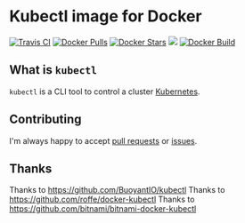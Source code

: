 Kubectl image for Docker
==============

[![Travis CI](https://img.shields.io/travis/bug-c/kubectl-docker/master.svg)](https://travis-ci.org/bug-c/kubectl-docker/branches) 
[![Docker Pulls](https://img.shields.io/docker/pulls/ctdc/kubectl.svg)](https://hub.docker.com/r/ctdc/kubectl/) 
[![Docker Stars](https://img.shields.io/docker/stars/ctdc/kubectl.svg)](https://hub.docker.com/r/ctdc/kubectl/) 
[![](https://images.microbadger.com/badges/image/ctdc/kubectl.svg)](https://microbadger.com/images/ctdc/kubectl "Get your own image badge on microbadger.com")
[![Docker Build](https://img.shields.io/docker/automated/ctdc/kubectl.svg)](https://cloud.docker.com/swarm/ctdc/repository/docker/ctdc/kubectl/builds)

## What is `kubectl`

`kubectl` is a CLI tool to control a cluster [Kubernetes](http://kubernetes.io/).


Contributing
------------

I'm always happy to accept [pull requests](https://github.com/bug-c/kubectl-docker/pulls) or [issues](https://github.com/bug-c/kubectl-docker/issues).

Thanks
------

Thanks to https://github.com/BuoyantIO/kubectl
Thanks to https://github.com/roffe/docker-kubectl
Thanks to https://github.com/bitnami/bitnami-docker-kubectl